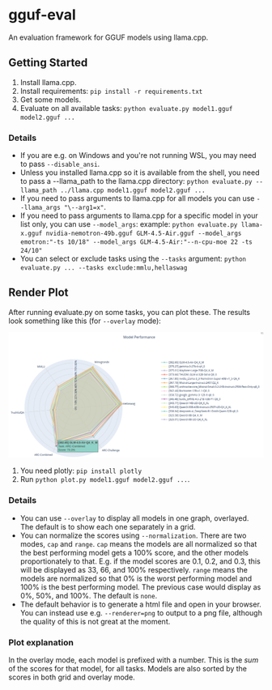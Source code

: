 # gguf-eval

An evaluation framework for GGUF models using llama.cpp.

## Getting Started

1. Install llama.cpp.
2. Install requirements: `pip install -r requirements.txt`
3. Get some models.
4. Evaluate on all available tasks: `python evaluate.py model1.gguf model2.gguf ...`

### Details

* If you are e.g. on Windows and you're not running WSL, you may need to pass `--disable_ansi`.
* Unless you installed llama.cpp so it is available from the shell, you need to pass a --llama_path to the llama.cpp directory: `python evaluate.py --llama_path ../llama.cpp model1.gguf model2.gguf ...`
* If you need to pass arguments to llama.cpp for all models you can use `--llama_args "\--arg1=x"`.
* If you need to pass arguments to llama.cpp for a specific model in your list only, you can use `--model_args`: example: `python evaluate.py llama-x.gguf nvidia-nemotron-49b.gguf GLM-4.5-Air.gguf --model_args emotron:"-ts 10/18" --model_args GLM-4.5-Air:"--n-cpu-moe 22 -ts 24/10"`
* You can select or exclude tasks using the `--tasks` argument: `python evaluate.py ... --tasks exclude:mmlu,hellaswag`

## Render Plot

After running evaluate.py on some tasks, you can plot these. The results look something like this (for `--overlay` mode):

![Plot example](docs/images/plot-examples.png "Plot example")

1. You need plotly: `pip install plotly`
2. Run `python plot.py model1.gguf model2.gguf ...`.

### Details

* You can use `--overlay` to display all models in one graph, overlayed. The default is to show each one separately in a grid.
* You can normalize the scores using `--normalization`. There are two modes, `cap` and `range`. `cap` means the models are all normalized so that the best performing model gets a 100% score, and the other models proportionately to that. E.g. if the model scores are 0.1, 0.2, and 0.3, this will be displayed as 33, 66, and 100% respectively. `range` means the models are normalized so that 0% is the worst performing model and 100% is the best performing model. The previous case would display as 0%, 50%, and 100%. The default is `none`.
* The default behavior is to generate a html file and open in your browser. You can instead use e.g. `--renderer=png` to output to a png file, although the quality of this is not great at the moment.

### Plot explanation

In the overlay mode, each model is prefixed with a number. This is the *sum* of the scores for that model, for all tasks. Models are also sorted by the scores in both grid and overlay mode.
